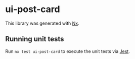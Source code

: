 # ui-post-card

This library was generated with [Nx](https://nx.dev).

## Running unit tests

Run `nx test ui-post-card` to execute the unit tests via [Jest](https://jestjs.io).

